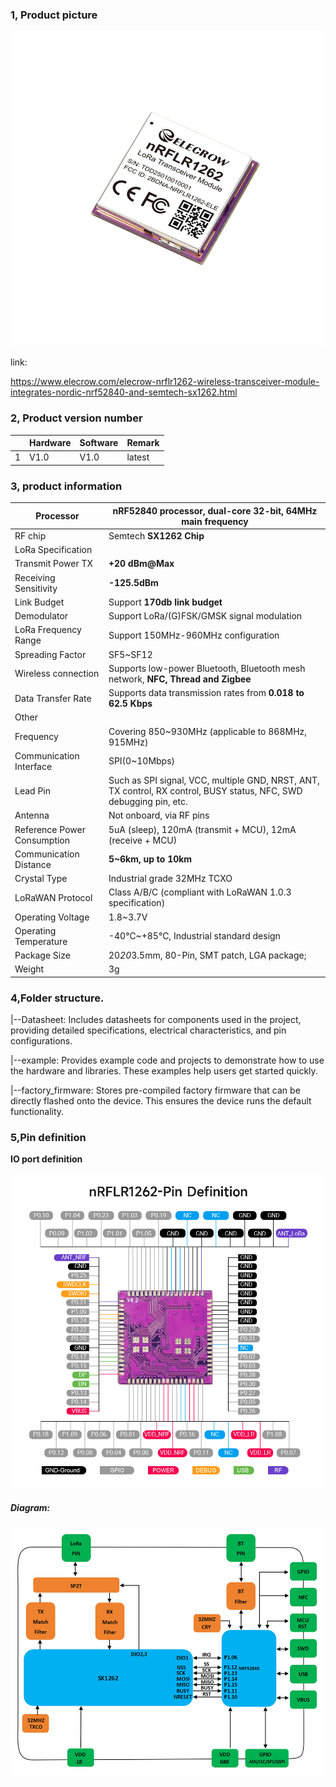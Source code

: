 ### 1, Product picture

![nrflr1262_module1](./nrflr1262_module1.jpg)

link:

https://www.elecrow.com/elecrow-nrflr1262-wireless-transceiver-module-integrates-nordic-nrf52840-and-semtech-sx1262.html



### 2, Product version number

|      | Hardware | Software | Remark |
| ---- | -------- | -------- | ------ |
| 1    | V1.0     | V1.0     | latest |

### 3, product information

| Processor                   | nRF52840 processor, dual-core 32-bit, 64MHz main frequency   |
| --------------------------- | ------------------------------------------------------------ |
| RF chip                     | Semtech **SX1262 Chip**                                      |
| LoRa Specification          |                                                              |
| Transmit Power TX           | **+20 dBm@Max**                                              |
| Receiving Sensitivity       | **-125.5dBm**                                                |
| Link Budget                 | Support **170db link budget**                                |
| Demodulator                 | Support LoRa/(G)FSK/GMSK signal modulation                   |
| LoRa Frequency Range        | Support 150MHz-960MHz configuration                          |
| Spreading Factor            | SF5~SF12                                                     |
| Wireless connection         | Supports low-power Bluetooth, Bluetooth mesh network, **NFC, Thread and Zigbee** |
| Data Transfer Rate          | Supports data transmission rates from **0.018 to 62.5 Kbps** |
| Other                       |                                                              |
| Frequency                   | Covering 850~930MHz (applicable to 868MHz, 915MHz)           |
| Communication Interface     | SPI(0~10Mbps)                                                |
| Lead Pin                    | Such as SPI signal, VCC, multiple GND, NRST, ANT, TX control, RX control, BUSY status, NFC, SWD debugging pin, etc. |
| Antenna                     | Not onboard, via RF pins                                     |
| Reference Power Consumption | 5uA (sleep), 120mA (transmit + MCU), 12mA (receive + MCU)    |
| Communication Distance      | **5~6km, up to 10km**                                        |
| Crystal Type                | Industrial grade 32MHz TCXO                                  |
| LoRaWAN Protocol            | Class A/B/C (compliant with LoRaWAN 1.0.3 specification)     |
| Operating Voltage           | 1.8~3.7V                                                     |
| Operating Temperature       | -40℃~+85℃, Industrial standard design                        |
| Package Size                | 20*20*3.5mm, 80-Pin, SMT patch, LGA package;                 |
| Weight                      | 3g                                                           |

### 4,Folder structure.

|--Datasheet: Includes datasheets for components used in the project, providing detailed specifications, electrical characteristics, and pin configurations.

|--example: Provides example code and projects to demonstrate how to use the hardware and libraries. These examples help users get started quickly.

|--factory_firmware: Stores pre-compiled factory firmware that can be directly flashed onto the device. This ensures the device runs the default functionality.

### 5,Pin definition

**IO port definition**

![nrflr1262_module2](nrflr1262_module2.jpg)

##### Diagram:

![nrflr1262_module3](nrflr1262_module3.jpg)
